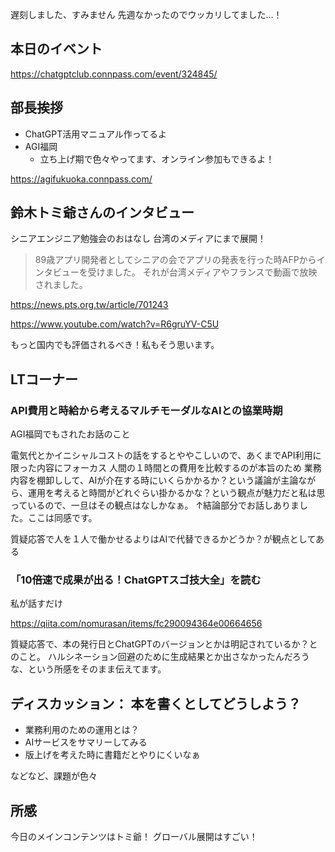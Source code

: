 
遅刻しました、すみません
先週なかったのでウッカリしてました…！

## 本日のイベント
https://chatgptclub.connpass.com/event/324845/

## 部長挨拶
- ChatGPT活用マニュアル作ってるよ
- AGI福岡
  - 立ち上げ期で色々やってます、オンライン参加もできるよ！

https://agifukuoka.connpass.com/

## 鈴木トミ爺さんのインタビュー
シニアエンジニア勉強会のおはなし
台湾のメディアにまで展開！

 > 89歳アプリ開発者としてシニアの会でアプリの発表を行った時AFPからインタビューを受けました。
それが台湾メディアやフランスで動画で放映されました。

https://news.pts.org.tw/article/701243

https://www.youtube.com/watch?v=R6gruYV-C5U

もっと国内でも評価されるべき！私もそう思います。

## LTコーナー
### API費用と時給から考えるマルチモーダルなAIとの協業時期
AGI福岡でもされたお話のこと

電気代とかイニシャルコストの話をするとややこしいので、あくまでAPI利用に限った内容にフォーカス
人間の１時間との費用を比較するのが本旨のため
業務内容を棚卸しして、AIが介在する時にいくらかかるか？という議論が主論ながら、運用を考えると時間がどれぐらい掛かるかな？という観点が魅力だと私は思っているので、一旦はその観点はなしかなぁ。
↑結論部分でお話しありました。ここは同感です。

質疑応答で人を１人で働かせるよりはAIで代替できるかどうか？が観点としてある

### 「10倍速で成果が出る！ChatGPTスゴ技大全」を読む
私が話すだけ

https://qiita.com/nomurasan/items/fc290094364e00664656

質疑応答で、本の発行日とChatGPTのバージョンとかは明記されているか？とのこと。
ハルシネーション回避のために生成結果とか出さなかったんだろうな、という所感をそのまま伝えてます。

## ディスカッション： 本を書くとしてどうしよう？
- 業務利用のための運用とは？
- AIサービスをサマリーしてみる
- 版上げを考えた時に書籍だとやりにくいなぁ

などなど、課題が色々

## 所感
今日のメインコンテンツはトミ爺！
グローバル展開はすごい！
